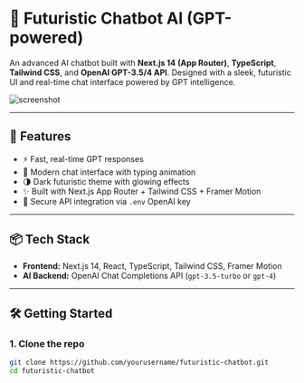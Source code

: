 # 🤖 Futuristic Chatbot AI (GPT-powered)

An advanced AI chatbot built with **Next.js 14 (App Router)**, **TypeScript**, **Tailwind CSS**, and **OpenAI GPT-3.5/4 API**. Designed with a sleek, futuristic UI and real-time chat interface powered by GPT intelligence.

![screenshot](https://your-screenshot-link.png) <!-- Replace with your image or remove -->

---

## 🚀 Features

- ⚡ Fast, real-time GPT responses
- 💬 Modern chat interface with typing animation
- 🌗 Dark futuristic theme with glowing effects
- ✨ Built with Next.js App Router + Tailwind CSS + Framer Motion
- 🔐 Secure API integration via `.env` OpenAI key

---

## 📦 Tech Stack

- **Frontend:** Next.js 14, React, TypeScript, Tailwind CSS, Framer Motion
- **AI Backend:** OpenAI Chat Completions API (`gpt-3.5-turbo` or `gpt-4`)

---

## 🛠️ Getting Started

### 1. Clone the repo

```bash
git clone https://github.com/yourusername/futuristic-chatbot.git
cd futuristic-chatbot
